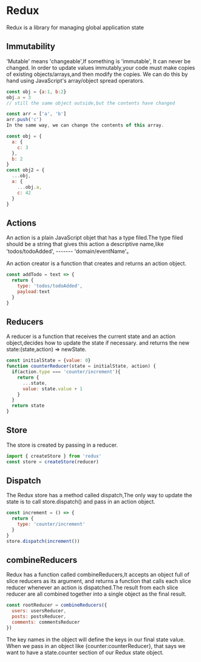 # Redux

  Redux is a library for managing global application state

## Immutability

  'Mutable' means 'changeable',If something is 'immutable', It can never be changed.
  In order to update values immutably,your code must make copies of existing objects/arrays,and then modify the copies. We can do this by hand using JavaScript's array/object spread operators.
```js
const obj = {a:1, b:2}
obj.a = 3
// still the same object outside,but the contents have changed

const arr = ['a', 'b']
arr.push('c')
In the same way, we can change the contents of this array.
```
```js
const obj = {
  a: {
    c: 3
  },
  b: 2
}
const obj2 = {
  ...obj,
  a: {
    ...obj.a,
    c: 42
  }
}
```
## Actions

  An action is a plain JavaScript objet that has a type filed.The type filed should be a string that gives this 
  action a descriptive name,like 'todos/todoAdded', ------- 'domain/eventName'。

  An action creator is a function that creates and returns an action object.
```js
const addTodo = text => {
  return {
    type: 'todos/todoAdded',
    payload:text
  }
}
```
## Reducers

  A reducer is a function that receives the current state and an action object,decides how to update the state if necessary.
  and returns the new state:(state,action) => newState.
```js
const initialState = {value: 0}
function counterReducer(state = initialState, action) {
  if(action.type === 'counter/increment'){
    return {
      ...state,
      value: state.value + 1
    }
  }
  return state
}
```
## Store

  The store is created by passing in a reducer.
```js
import { createStore } from 'redux'
const store = createStore(reducer)
```
## Dispatch

  The Redux store has a method called dispatch,The only way to update the state is to call store.dispatch()
  and pass in an action object.
```js
const increment = () => {
  return {
    type: 'counter/increment'
  }
}
store.dispatch(increment())
```
## combineReducers

  Redux has a function called combineReducers,It accepts an object full of slice reducers as its argument, and returns a
  function that calls each slice reducer whenever an action is dispatched.The result from each slice reducer are all combined
  together into a single object as the final result.
```js
const rootReducer = combineReducers({
  users: usersReducer,
  posts: postsReducer,
  comments: commentsReducer
})
```
  The key names in the object will define the keys in our final state value. When we pass in an object like {counter:counterReducer},
  that says we want to have a state.counter section of our Redux state object.
